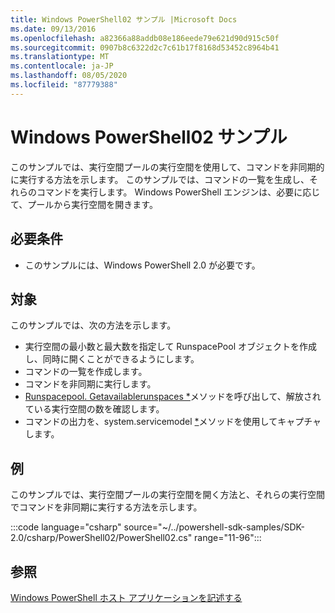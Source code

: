 ```yaml
---
title: Windows PowerShell02 サンプル |Microsoft Docs
ms.date: 09/13/2016
ms.openlocfilehash: a82366a88addb08e186eede79e621d90d915c50f
ms.sourcegitcommit: 0907b8c6322d2c7c61b17f8168d53452c8964b41
ms.translationtype: MT
ms.contentlocale: ja-JP
ms.lasthandoff: 08/05/2020
ms.locfileid: "87779388"
---
```

# <a name="windows-powershell02-sample"></a>Windows PowerShell02 サンプル

このサンプルでは、実行空間プールの実行空間を使用して、コマンドを非同期的に実行する方法を示します。 このサンプルでは、コマンドの一覧を生成し、それらのコマンドを実行します。 Windows PowerShell エンジンは、必要に応じて、プールから実行空間を開きます。

## <a name="requirements"></a>必要条件

- このサンプルには、Windows PowerShell 2.0 が必要です。

## <a name="demonstrates"></a>対象

このサンプルでは、次の方法を示します。

- 実行空間の最小数と最大数を指定して RunspacePool オブジェクトを作成し、同時に開くことができるようにします。
- コマンドの一覧を作成します。
- コマンドを非同期に実行します。
- [Runspacepool. Getavailablerunspaces *](/dotnet/api/System.Management.Automation.Runspaces.RunspacePool.GetAvailableRunspaces)メソッドを呼び出して、解放されている実行空間の数を確認します。
- コマンドの出力を、system.servicemodel [*](/dotnet/api/System.Management.Automation.PowerShell.EndInvoke)メソッドを使用してキャプチャします。

## <a name="example"></a>例

このサンプルでは、実行空間プールの実行空間を開く方法と、それらの実行空間でコマンドを非同期に実行する方法を示します。

:::code language="csharp" source="~/../powershell-sdk-samples/SDK-2.0/csharp/PowerShell02/PowerShell02.cs" range="11-96":::

## <a name="see-also"></a>参照

[Windows PowerShell ホスト アプリケーションを記述する](./writing-a-windows-powershell-host-application.md)
